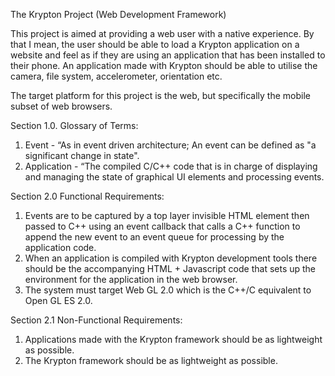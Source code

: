 The Krypton Project (Web Development Framework)

This project is aimed at providing a web user with a native experience. By that I mean, the user should be able to load a Krypton application on a website and feel as if they
are using an application that has been installed to their phone. An application made with Krypton should be able to utilise the camera, file system, accelerometer, orientation
etc.

The target platform for this project is the web, but specifically the mobile subset of web browsers.


Section 1.0.
Glossary of Terms:
1. Event - “As in event driven architecture; An event can be defined as "a significant change in state".
2. Application - “The compiled C/C++ code that is in charge of displaying and managing the state of graphical UI elements and processing events.

Section 2.0
Functional Requirements:
1. Events are to be captured by a top layer invisible HTML element then passed to C++ using an event callback that calls a C++ function to append the new event to an event queue for processing by the application code. 
2. When an application is compiled with Krypton development tools there should be the accompanying HTML + Javascript code that sets up the environment for the application in the web browser.
3. The system must target Web GL 2.0 which is the C++/C equivalent to Open GL ES 2.0.


Section 2.1
Non-Functional Requirements:
1. Applications made with the Krypton framework should be as lightweight as possible.
2. The Krypton framework should be as lightweight as possible.
